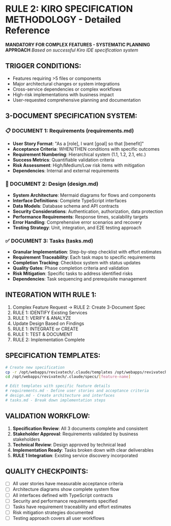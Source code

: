 # RULE 2: KIRO SPECIFICATION METHODOLOGY - Detailed Reference

**MANDATORY FOR COMPLEX FEATURES - SYSTEMATIC PLANNING APPROACH**
*Based on successful Kiro IDE specification system*

## **TRIGGER CONDITIONS:**
- Features requiring >5 files or components
- Major architectural changes or system integrations
- Cross-service dependencies or complex workflows
- High-risk implementations with business impact
- User-requested comprehensive planning and documentation

## **3-DOCUMENT SPECIFICATION SYSTEM:**

### **📋 DOCUMENT 1: Requirements (requirements.md)**
- **User Story Format**: "As a [role], I want [goal] so that [benefit]"
- **Acceptance Criteria**: WHEN/THEN conditions with specific outcomes
- **Requirement Numbering**: Hierarchical system (1.1, 1.2, 2.1, etc.)
- **Success Metrics**: Quantifiable validation criteria
- **Risk Assessment**: High/Medium/Low risk items with mitigation
- **Dependencies**: Internal and external requirements

### **🎨 DOCUMENT 2: Design (design.md)**
- **System Architecture**: Mermaid diagrams for flows and components
- **Interface Definitions**: Complete TypeScript interfaces
- **Data Models**: Database schema and API contracts
- **Security Considerations**: Authentication, authorization, data protection
- **Performance Requirements**: Response times, scalability targets
- **Error Handling**: Comprehensive error scenarios and recovery
- **Testing Strategy**: Unit, integration, and E2E testing approach

### **✅ DOCUMENT 3: Tasks (tasks.md)**
- **Granular Implementation**: Step-by-step checklist with effort estimates
- **Requirement Traceability**: Each task maps to specific requirements
- **Completion Tracking**: Checkbox system with status updates
- **Quality Gates**: Phase completion criteria and validation
- **Risk Mitigation**: Specific tasks to address identified risks
- **Dependencies**: Task sequencing and prerequisite management

## **INTEGRATION WITH RULE 1:**
1. Complex Feature Request → RULE 2: Create 3-Document Spec
2. RULE 1: IDENTIFY Existing Services
3. RULE 1: VERIFY & ANALYZE
4. Update Design Based on Findings  
5. RULE 1: INTEGRATE or CREATE
6. RULE 1: TEST & DOCUMENT
7. RULE 2: Implementation Complete

## **SPECIFICATION TEMPLATES:**
```bash
# Create new specification
cp -r /opt/webapps/revivatech/.claude/templates /opt/webapps/revivatech/.claude/specs/[feature-name]
cd /opt/webapps/revivatech/.claude/specs/[feature-name]

# Edit templates with specific feature details
# requirements.md - Define user stories and acceptance criteria
# design.md - Create architecture and interfaces
# tasks.md - Break down implementation steps
```

## **VALIDATION WORKFLOW:**
1. **Specification Review**: All 3 documents complete and consistent
2. **Stakeholder Approval**: Requirements validated by business stakeholders
3. **Technical Review**: Design approved by technical lead
4. **Implementation Ready**: Tasks broken down with clear deliverables
5. **RULE 1 Integration**: Existing service discovery incorporated

## **QUALITY CHECKPOINTS:**
- [ ] All user stories have measurable acceptance criteria
- [ ] Architecture diagrams show complete system flow
- [ ] All interfaces defined with TypeScript contracts
- [ ] Security and performance requirements specified
- [ ] Tasks have requirement traceability and effort estimates
- [ ] Risk mitigation strategies documented
- [ ] Testing approach covers all user workflows